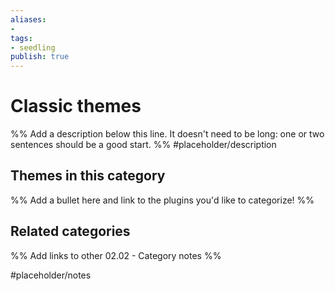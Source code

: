 ```yaml
---
aliases:
- 
tags: 
- seedling 
publish: true
---
```



# Classic themes

%% Add a description below this line. It doesn't need to be long: one or two sentences should be a good start. %%
#placeholder/description 

## Themes in this category

%% Add a bullet here and link to the plugins you'd like to categorize! %%

## Related categories

%% Add links to other 02.02 - Category notes %%

#placeholder/notes

